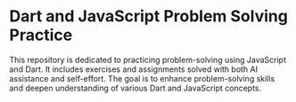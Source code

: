 # Dart and JavaScript Problem Solving Practice

This repository is dedicated to practicing problem-solving using JavaScript and Dart. It includes exercises and assignments solved with both AI assistance and self-effort. The goal is to enhance problem-solving skills and deepen understanding of various Dart and JavaScript concepts.
